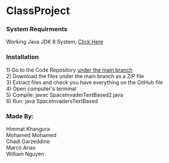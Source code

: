 # ClassProject



<h3> System Requirments </h3>
Working Java JDK 8 System, <a href  = "https://www.oracle.com/technetwork/java/javase/downloads/jdk8-downloads-2133151.html"> Click Here </a>

<h3>Installation</h3>
1) Go to the Code Repository <a href = "https://github.com/Himmatk25/ClassProject"> under the main branch </a> </br>
2) Download the files under the main branch as a ZIP file</br>
3) Extract files and check you have everything on the GitHub file</br>
4) Open computer's terminal</br>
5) Compile: javac SpaceInvaderTextBased2.java</br>
6) Run: java SpaceInvadersTextBased



<h3> Made By: </h3>
Himmat Khangura </br>
Mohamed Mohamed </br>
Chadi Garzeddine </br>
Marco Arias </br>
William Nguyen </br>
